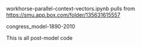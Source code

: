 workhorse-parallel-context-vectors.ipynb pulls from https://smu.app.box.com/folder/135631615557

congress_model-1890-2010


This is all post-model code 
